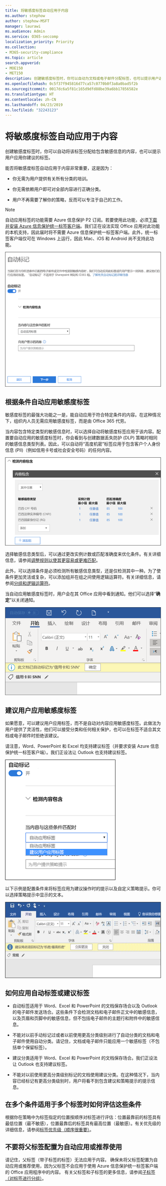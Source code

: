 ```yaml
---
title: 将敏感度标签自动应用于内容
ms.author: stephow
author: stephow-MSFT
manager: laurawi
ms.audience: Admin
ms.service: O365-seccomp
localization_priority: Priority
ms.collection:
- M365-security-compliance
ms.topic: article
search.appverid:
- MOE150
- MET150
description: 创建敏感度标签时，你可以自动为文档或电子邮件分配标签，也可以提示用户选择你建议的标签。
ms.openlocfilehash: 0c5f37f945816d77ca57c0770b0f3a8a0bad5f2b
ms.sourcegitcommit: 0017dc6a5f81c165d9dfd88be39a6bb17856582e
ms.translationtype: HT
ms.contentlocale: zh-CN
ms.lasthandoff: 04/23/2019
ms.locfileid: "32243123"
---
```

# <a name="apply-a-sensitivity-label-to-content-automatically"></a>将敏感度标签自动应用于内容

创建敏感度标签时，你可以自动将该标签分配给包含敏感信息的内容，也可以提示用户应用你建议的标签。

能否将敏感度标签自动应用于内容非常重要，这是因为：

- 你无需为用户提供有关所有分类的培训。

- 你无需依赖用户即可对全部内容进行正确分类。

- 用户不再需要了解你的策略，反而可以专注于自己的工作。

> [!NOTE]
> 自动应用标签的功能需要 Azure 信息保护 P2 订阅。若要使用此功能，必须[下载并安装 Azure 信息保护统一标签客户端](https://docs.microsoft.com/zh-CN/azure/information-protection/rms-client/install-unifiedlabelingclient-app)。我们正在设法实现 Office 应用对此功能的本机支持，因此届时将不需要 Azure 信息保护统一标签客户端。此外，统一标签客户端仅可在 Windows 上运行，因此 Mac、iOS 和 Android 尚不支持此功能。

![灵敏度标签的自动标签选项](media/Sensitivity_labels_Auto_labeling_options.png)

## <a name="apply-a-sensitivity-label-automatically-based-on-conditions"></a>根据条件自动应用敏感度标签

敏感度标签的最强大功能之一是，能自动应用于符合特定条件的内容。在这种情况下，组织内人员无需应用敏感度标签，而是由 Office 365 代劳。
   
当内容包含特定类型的敏感信息时，可以选择自动将敏感度标签应用于该内容。配置要自动应用的敏感度标签时，你会看到与创建数据丢失防护 (DLP) 策略时相同的敏感信息类型列表。因此，可以自动将“高度机密”标签应用于包含客户个人身份信息 (PII)（例如信用卡号或社会安全号码）的任何内容。 

![实例计数和匹配准确度的选项](media/Sensitivity_labels_instance_count_match_accuracy.png)

选择敏感信息类型后，可以通过更改实例计数或匹配准确度来优化条件。有关详细信息，请参阅[调整规则以使其更容易或更难匹配](data-loss-prevention-policies.md#tuning-rules-to-make-them-easier-or-harder-to-match)。

此外，可以选择条件是必须检测所有敏感信息类型，还是仅检测其中一种。为了使条件更加灵活或复杂，可以添加组并在组之间使用逻辑运算符。有关详细信息，请参阅[分组和逻辑运算符](data-loss-prevention-policies.md#grouping-and-logical-operators)。

当自动应用敏感度标签时，用户会在其 Office 应用中看到通知。他们可以选择“**确定**”以关闭通知。

![指出文档自动应用了标签的通知](media/sensitivity_labels_msg_doc_was_auto_labeled.PNG)

## <a name="recommend-that-the-user-apply-a-sensitivity-label"></a>建议用户应用敏感度标签

如果愿意，可以建议用户应用标签，而不是自动对内容应用敏感度标签。此做法为用户提供了灵活性，他们可以接受分类和任何相关保护，也可以在标签不适合其文档或电子邮件时拒绝该建议。

请注意，Word、PowerPoint 和 Excel 均支持建议标签（并要求安装 Azure 信息保护统一标签客户端）。我们正设法让 Outlook 也支持建议标签。

![向用户建议敏感度标签的选项](media/Sensitivity_labels_Recommended_label_option.png)

以下示例是配置条件来将标签应用为建议操作时的提示以及自定义策略提示。你可以选择策略提示中显示的文本。

![关于应用建议标签的提示](media/Sensitivity_label_Prompt_for_required_label.png)

## <a name="how-automatic-or-recommended-labels-are-applied"></a>如何应用自动标签或建议标签

- 自动标签适用于 Word、Excel 和 PowerPoint 的文档保存场合以及 Outlook 的电子邮件发送场合。这些条件下会检测文档和电子邮件正文中的敏感信息，以及页眉和页脚中的敏感信息，但不包括电子邮件的主题行和附件中的敏感信息。

- 不能对以前手动标记过或者以前使用更高分类级别进行了自动分类的文档和电子邮件使用自动分类。请记住，文档或电子邮件只能应用一个敏感标签（不包括单个保留标签）。

- 建议分类适用于 Word、Excel 和 PowerPoint 的文档保存场合。我们正设法让 Outlook 也支持建议标签。

- 不能对以前使用更高分类级别标记的文档使用建议分类。在这种情况下，当内容已经标记有更高分类级别时，用户将看不到包含建议和策略提示的提示信息。

## <a name="how-multiple-conditions-are-evaluated-when-they-apply-to-more-than-one-label"></a>在多个条件适用于多个标签时如何评估这些条件

根据你在策略中为标签指定的位置按顺序对标签进行评估：位置最靠前的标签具有最低位置（最不敏感），位置最靠后的标签具有最高位置（最敏感）。有关优先级的详细信息，请参阅[标签优先级（顺序很重要）](sensitivity-labels.md#label-priority-order-matters)。

## <a name="dont-configure-a-parent-label-to-be-applied-automatically-or-recommended"></a>不要将父标签配置为自动应用或推荐使用

请记住，父标签（带子标签的标签）无法应用于内容。 确保未将父标签配置为自动应用或推荐使用，因为父标签不会应用于使用 Azure 信息保护统一标签客户端的 Office 应用程序中的内容。 有关父标签和子标签的更多信息，请参阅[子标签（对标签进行分组）](sensitivity-labels.md#sublabels-grouping-labels)。

